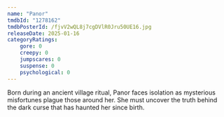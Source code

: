 ```yaml
---
name: "Panor"
tmdbId: "1278162"
tmdbPosterId: /fjvV2wQL8j7cgDVlR0Jru50UE16.jpg
releaseDate: 2025-01-16
categoryRatings:
    gore: 0
    creepy: 0
    jumpscares: 0
    suspense: 0
    psychological: 0
---
```

Born during an ancient village ritual, Panor faces isolation as mysterious misfortunes plague those around her. She must uncover the truth behind the dark curse that has haunted her since birth.
